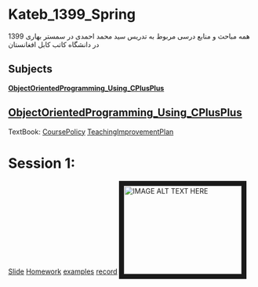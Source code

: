 # Kateb_1399_Spring
همه مباحث و منابع درسی مربوط به تدریس سید محمد احمدی در سمستر بهاری 1399 در دانشگاه کاتب کابل افغانستان

## Subjects
**[ObjectOrientedProgramming_Using_CPlusPlus](#object-oriented-programming-using_cplusplus)**<br>

## [ObjectOrientedProgramming_Using_CPlusPlus]()
TextBook:
[]()
[]()
[CoursePolicy]()
[TeachingImprovementPlan]()

# Session 1:
[Slide]()
[Homework]()
[examples]()
[record]()
<a href="http://www.youtube.com/watch?feature=player_embedded&v=YOUTUBE_VIDEO_ID_HERE
" target="_blank"><img src="http://img.youtube.com/vi/YOUTUBE_VIDEO_ID_HERE/0.jpg" 
alt="IMAGE ALT TEXT HERE" width="240" height="180" border="10" /></a>


